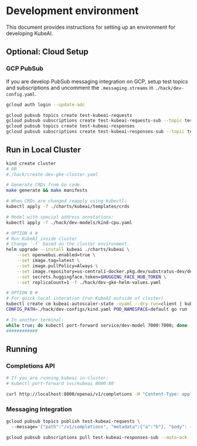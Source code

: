 # Development environment

This document provides instructions for setting up an environment for developing KubeAI.

## Optional: Cloud Setup

### GCP PubSub

If you are develop PubSub messaging integration on GCP, setup test topics and subscriptions and uncomment the `.messaging.streams` in `./hack/dev-config.yaml`.

```bash
gcloud auth login --update-adc

gcloud pubsub topics create test-kubeai-requests
gcloud pubsub subscriptions create test-kubeai-requests-sub --topic test-kubeai-requests
gcloud pubsub topics create test-kubeai-responses
gcloud pubsub subscriptions create test-kubeai-responses-sub --topic test-kubeai-responses
```

## Run in Local Cluster

```bash
kind create cluster
# OR
#./hack/create-dev-gke-cluster.yaml

# Generate CRDs from Go code.
make generate && make manifests

# When CRDs are changed reapply using kubectl:
kubectl apply -f ./charts/kubeai/templates/crds

# Model with special address annotations:
kubectl apply -f ./hack/dev-models/kind-cpu.yaml

# OPTION A #
# Run KubeAI inside cluster
# Change `-f` based on the cluster environment.
helm upgrade --install kubeai ./charts/kubeai \
    --set openwebui.enabled=true \
    --set image.tag=latest \
    --set image.pullPolicy=Always \
    --set image.repository=us-central1-docker.pkg.dev/substratus-dev/default/kubeai \
    --set secrets.huggingface.token=$HUGGING_FACE_HUB_TOKEN \
    --set replicaCount=1 -f ./hack/dev-gke-helm-values.yaml

# OPTION B #
# For quick local interation (run KubeAI outside of cluster)
kubectl create cm kubeai-autoscaler-state -oyaml --dry-run=client | kubectl apply -f -
CONFIG_PATH=./hack/dev-configs/kind.yaml POD_NAMESPACE=default go run ./cmd/main.go

# In another terminal:
while true; do kubectl port-forward service/dev-model 7000:7000; done
############
```

## Running

### Completions API

```bash
# If you are running kubeai in-cluster:
# kubectl port-forward svc/kubeai 8000:80

curl http://localhost:8000/openai/v1/completions -H "Content-Type: application/json" -d '{"prompt": "Hi", "model": "dev"}' -v
```

### Messaging Integration

```bash
gcloud pubsub topics publish test-kubeai-requests \                  
  --message='{"path":"/v1/completions", "metadata":{"a":"b"}, "body": {"model": "dev", "prompt": "hi"}}'

gcloud pubsub subscriptions pull test-kubeai-responses-sub --auto-ack
```